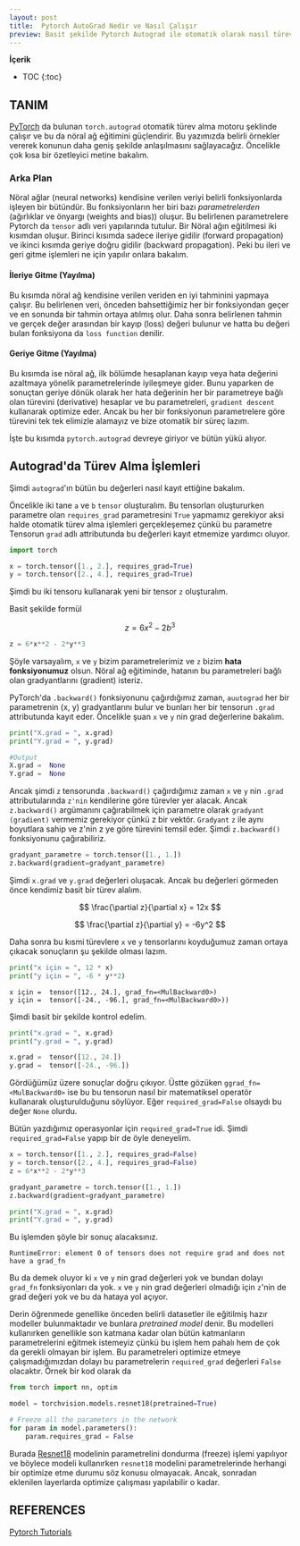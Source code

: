 ```yaml
---
layout: post
title:  Pytorch AutoGrad Nedir ve Nasıl Çalışır
preview: Basit şekilde Pytorch Autograd ile otomatik olarak nasıl türev işlemleri halledilir.
---
```


**İçerik**
* TOC
{:toc}

## TANIM

[PyTorch](https://pytorch.org/) da bulunan `torch.autograd` otomatik türev alma motoru şeklinde çalışır ve bu da nöral ağ eğitimini güçlendirir. Bu yazımızda belirli örnekler vererek konunun daha geniş şekilde anlaşılmasını sağlayacağız. Öncelikle çok kısa bir özetleyici metine bakalım.


### Arka Plan

Nöral ağlar (neural networks) kendisine verilen veriyi belirli fonksiyonlarda işleyen bir bütündür. Bu fonksiyonların her biri bazı *parametrelerden* (ağırlıklar ve önyargı (weights and bias)) oluşur. Bu belirlenen parametrelere Pytorch da `tensor` adlı veri yapılarında tutulur. Bir Nöral ağın eğitilmesi iki kısımdan oluşur. Birinci kısımda sadece ileriye gidilir (forward propagation) ve ikinci kısımda geriye doğru gidilir (backward propagation). Peki bu ileri ve geri gitme işlemleri ne için yapılır onlara bakalım. 


#### **İleriye Gitme (Yayılma)**

Bu kısımda nöral ağ kendisine verilen veriden en iyi tahminini yapmaya çalışır. Bu belirlenen veri, önceden bahsettiğimiz her bir fonksiyondan geçer ve en sonunda bir tahmin ortaya atılmış olur. Daha sonra belirlenen tahmin ve gerçek değer arasından bir kayıp (loss) değeri bulunur ve hatta bu değeri bulan fonksiyona da `loss function` denilir. 


#### **Geriye Gitme (Yayılma)**

Bu kısımda ise nöral ağ, ilk bölümde hesaplanan kayıp veya hata değerini azaltmaya yönelik parametrelerinde iyileşmeye gider. Bunu yaparken de sonuçtan geriye dönük olarak her hata değerinin her bir parametreye bağlı olan türevini (derivative) hesaplar ve bu parametreleri, `gradient descent` kullanarak optimize eder. Ancak bu her bir fonksiyonun parametrelere göre türevini tek tek elimizle alamayız ve bize otomatik bir süreç lazım. 


İşte bu kısımda `pytorch.autograd` devreye giriyor ve bütün yükü alıyor. 


## Autograd'da Türev Alma İşlemleri 

Şimdi `autograd`'ın bütün bu değerleri nasıl kayıt ettiğine bakalım. 

Öncelikle iki tane `a` ve `b` `tensor` oluşturalım. Bu tensorları oluştururken parametre olan `requires_grad` parametresini `True` yapmamız gerekiyor aksi halde otomatik türev alma işlemleri gerçekleşemez çünkü bu parametre Tensorun `grad` adlı attributunda bu değerleri kayıt etmemize yardımcı oluyor. 

```python
import torch

x = torch.tensor([1., 2.], requires_grad=True)
y = torch.tensor([2., 4.], requires_grad=True)
```

Şimdi bu iki tensoru kullanarak yeni bir tensor `z` oluşturalım.

Basit şekilde formül 

$$
z = 6x^2 - 2b^3
$$

```python
z = 6*x**2 - 2*y**3
```

Şöyle varsayalım, `x` ve `y` bizim parametrelerimiz ve `z` bizim **hata fonksiyonumuz** olsun. Nöral ağ eğitiminde, hatanın bu parametreleri bağlı olan gradyantlarını (gradient) isteriz. 

PyTorch'da `.backward()` fonksiyonunu çağırdığımız zaman, `auutograd` her bir parametrenin (x, y) gradyantlarını bulur ve bunları her bir tensorun `.grad` attributunda kayıt eder. Öncelikle şuan `x` ve `y` nin grad değerlerine bakalım. 

```python
print("X.grad = ", x.grad)
print("Y.grad = ", y.grad)
```

```python
#Output
X.grad =  None
Y.grad =  None
```

Ancak şimdi `z` tensorunda `.backward()` çağırdığımız zaman `x` ve `y` nin `.grad` attributularında `z'nin` kendilerine göre türevler yer alacak. Ancak `z.backward()` argümanını çağırabilmek için parametre olarak `gradyant (gradient)`  vermemiz gerekiyor çünkü z bir vektör. `Gradyant` `z` ile aynı boyutlara sahip ve z'nin z ye göre türevini temsil eder. Şimdi `z.backward()` fonksiyonunu çağırabiliriz. 

```python
gradyant_parametre = torch.tensor([1., 1.])
z.backward(gradient=gradyant_parametre)
```

Şimdi `x.grad` ve `y.grad` değerleri oluşacak. Ancak bu değerleri görmeden önce kendimiz basit bir türev alalım. 

$$
\frac{\partial z}{\partial x} = 12x
$$

$$
\frac{\partial z}{\partial y} = -6y^2 
$$

Daha sonra bu kısmi türevlere `x` ve `y` tensorlarını koyduğumuz zaman ortaya çıkacak sonuçların şu şekilde olması lazım. 

```python
print("x için = ", 12 * x)
print("y için = ", -6 * y**2)
```

```
x için =  tensor([12., 24.], grad_fn=<MulBackward0>)
y için =  tensor([-24., -96.], grad_fn=<MulBackward0>))
```

Şimdi basit bir şekilde kontrol edelim.

```python
print("x.grad = ", x.grad)
print("y.grad = ", y.grad)
```

```python
x.grad =  tensor([12., 24.])
y.grad =  tensor([-24., -96.])
```

Gördüğümüz üzere sonuçlar doğru çıkıyor. Üstte gözüken `ggrad_fn=<MulBackward0>` ise bu bu tensorun nasıl bir matematiksel operatör kullanarak oluşturulduğunu söylüyor. Eğer `required_grad=False` olsaydı bu değer `None` olurdu. 

Bütün yazdığımız operasyonlar için `required_grad=True` idi. Şimdi `required_grad=False` yapıp bir de öyle deneyelim.

```python
x = torch.tensor([1., 2.], requires_grad=False)
y = torch.tensor([2., 4.], requires_grad=False)
z = 6*x**2 - 2*y**3

gradyant_parametre = torch.tensor([1., 1.])
z.backward(gradient=gradyant_parametre)

print("X.grad = ", x.grad)
print("Y.grad = ", y.grad)
```
Bu işlemden şöyle bir sonuç alacaksınız.
```
RuntimeError: element 0 of tensors does not require grad and does not have a grad_fn
```

Bu da demek oluyor ki `x` ve `y` nin grad değerleri yok ve bundan dolayı `grad_fn` fonksiyonları da yok. `x` ve `y` nin grad değerleri olmadığı için `z`'nin de grad değeri yok ve bu da hataya yol açıyor. 


Derin öğrenmede genellike önceden belirli datasetler ile eğitilmiş hazır modeller bulunmaktadır ve bunlara *pretrained model* denir. Bu modelleri kullanırken genellikle son katmana kadar olan bütün katmanların parametrelerini eğitmek istemeyiz çünkü bu işlem hem pahalı hem de çok da gerekli olmayan bir işlem. Bu parametreleri optimize etmeye çalışmadığımızdan dolayı bu parametrelerin `required_grad` değerleri `False` olacaktır. Örnek bir kod olarak da 

```python
from torch import nn, optim

model = torchvision.models.resnet18(pretrained=True)

# Freeze all the parameters in the network
for param in model.parameters():
    param.requires_grad = False
```

Burada [Resnet18](https://pytorch.org/hub/pytorch_vision_resnet/) modelinin parametrelini dondurma (freeze) işlemi yapılıyor ve böylece modeli kullanırken `resnet18` modelini parametrelerinde herhangi bir optimize etme durumu söz konusu olmayacak. Ancak, sonradan eklenilen layerlarda optimize çalışması yapılabilir o kadar. 

## REFERENCES
[Pytorch Tutorials](https://pytorch.org/tutorials/beginner/blitz/autograd_tutorial.html#sphx-glr-beginner-blitz-autograd-tutorial-py)


